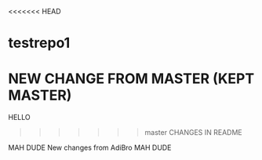 <<<<<<< HEAD
# testrepo1
NEW CHANGE FROM MASTER (KEPT MASTER)
=======
HELLO
>>>>>>> master
CHANGES IN README



MAH DUDE
New changes from AdiBro MAH DUDE
